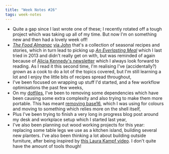 ```yaml
---
title: "Week Notes #26"
tags: week-notes
---
```


* Quite a gap since I last wrote one of these; I recently rotated off a
  tough project which was taking up all of my time. But now I'm on something
  new and then had a lovely week off!
* [_The Food Almanac_][2] [via John][1] that's a collection of seasonal recipes
  and stories, which in turn lead to picking up [_An Everlasting Meal_][3]
  which I last tried in 2013 and didn't really get on with, but was reminded of
  again because of [Alicia Kennedy's newsletter][4] which I always look forward
  to reading. As I read it this second time, I'm realising I've (accidentally?)
  grown as a cook to do a lot of the topics covered, but I'm still learning a
  lot and I enjoy the little bits of recipes spread throughout,
* I've been focused on wrapping up stuff I'd started, and a few workflow
  optimisations the past few weeks,
* On my [dotfiles][6], I've been to removing some dependencies which have been
  causing some extra complexity and also trying to make them more portable.
  This has meant [removing base16][7], which I was using for colours and moving
  to something which relies more on the shell itself,
* Plus I've been trying to finish a very long in progress blog post around my
  desk and workplace setup which I started last year,
* I've also been planning out wood working projects for this year: replacing
  some table legs we use as a kitchen island, building several new planters.
  I've also been thinking a lot about building outside furniture, after being
  inspired by [this Laura Kampf video][5]. I don't quite have the amount of
  tools though!

[1]: https://emailaddress.horse/2021/02/13/i-have-opened-my-window-and-it-is-cold-outside.html
[2]: https://uk.bookshop.org/books/the-food-almanac-recipes-and-stories-for-a-year-at-the-table/9781911641605
[3]: https://www.amazon.co.uk/dp/1439181888
[4]: https://www.aliciakennedy.news
[5]: https://www.youtube.com/watch?v=RbQGLaLDEA4
[6]: https://github.com/nickcharlton/dotfiles
[7]: https://github.com/nickcharlton/dotfiles/tree/remove-base16
